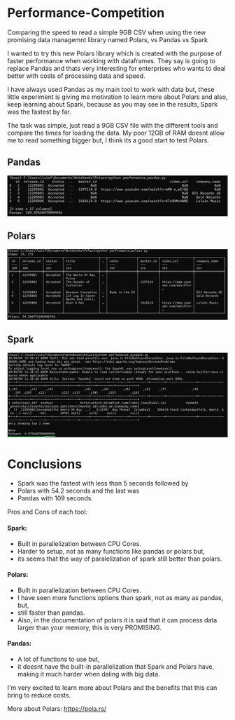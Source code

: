 # Performance-Competition
Comparing the speed to read a simple 9GB CSV when using the new promising data managemnt library named Polars, vs Pandas vs Spark

I wanted to try this new Polars library which is created with the purpose of faster performance when working with dataframes. They say is going to replace Pandas and thats very interesting for enterprises who wants to deal better with costs of processing data and speed.

I have always used Pandas as my main tool to work with data but, these little experiment is giving me motivation to learn more about Polars and also, keep learning about Spark, because as you may see in the results, Spark was the fastest by far.

The task was simple, just read a 9GB CSV file with the different tools and compare the times for loading the data. My poor 12GB of RAM doesnt allow me to read something bigger but, I think its a good start to test Polars.

## Pandas
<img src="https://github.com/luisferlc/Performance-Competition/blob/main/pandas.png">

## Polars
<img src="https://github.com/luisferlc/Performance-Competition/blob/main/polars.png">

## Spark
<img src="https://github.com/luisferlc/Performance-Competition/blob/main/spark.png">

# Conclusions
- Spark was the fastest with less than 5 seconds followed by
- Polars with 54.2 seconds and the last was
- Pandas with 109 seconds.

Pros and Cons of each tool:
#### Spark:
- Built in parallelization between CPU Cores.
- Harder to setup, not as many functions like pandas or polars but,
- its seems that the way of paralelization of spark still better than polars.
#### Polars:
- Built in parallelization between CPU Cores.
- I have seen more functions options than spark, not as many as pandas, but,
- still faster than pandas.
- Also,  in the documentation of polars it is said that it can process data larger than your memory, this is very PROMISING.
#### Pandas:
- A lot of functions to use but,
- it doesnt have the built-in parallelization that Spark and Polars have, making it much harder when daling with big data.

I'm very excited to learn more about Polars and the benefits that this can bring to reduce costs.

More about Polars:
https://pola.rs/
